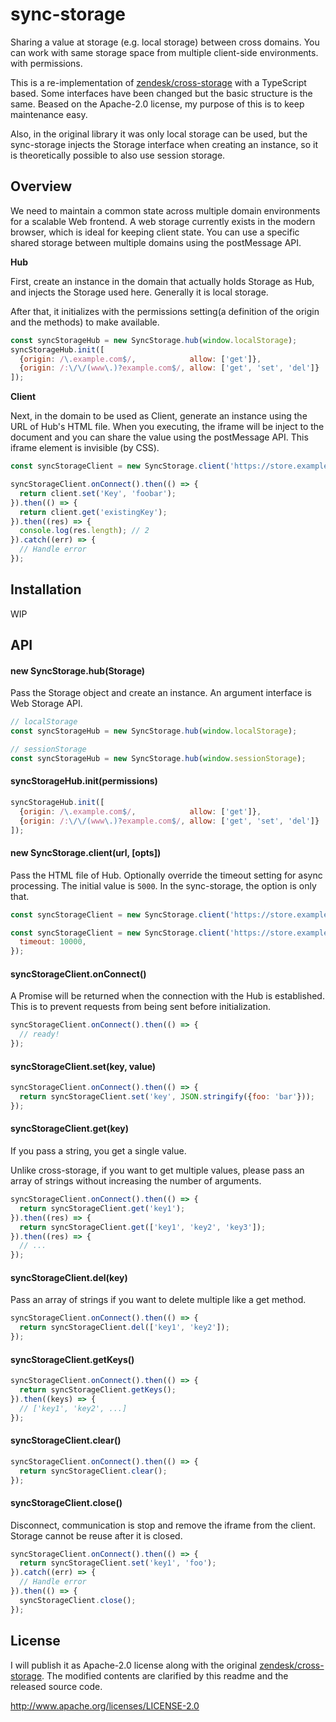 # sync-storage

Sharing a value at storage (e.g. local storage) between cross domains. You can work with same storage space from multiple client-side environments. with permissions.

This is a re-implementation of [zendesk/cross-storage](https://github.com/zendesk/cross-storage) with a TypeScript based.
Some interfaces have been changed but the basic structure is the same.
Beased on the Apache-2.0 license, my purpose of this is to keep maintenance easy.

Also, in the original library it was only local storage can be used, but the sync-storage injects the Storage interface when creating an instance, so it is theoretically possible to also use session storage.

## Overview

We need to maintain a common state across multiple domain environments for a scalable Web frontend.
A web storage currently exists in the modern browser, which is ideal for keeping client state.
You can use a specific shared storage between multiple domains using the postMessage API.

**Hub**

First, create an instance in the domain that actually holds Storage as Hub, and injects the Storage used here. Generally it is local storage.

After that, it initializes with the permissions setting(a definition of the origin and the methods) to make available.

```js
const syncStorageHub = new SyncStorage.hub(window.localStorage);
syncStorageHub.init([
  {origin: /\.example.com$/,            allow: ['get']},
  {origin: /:\/\/(www\.)?example.com$/, allow: ['get', 'set', 'del']}
]);
```

**Client**

Next, in the domain to be used as Client, generate an instance using the URL of Hub's HTML file.
When you executing, the iframe will be inject to the document and you can share the value using the postMessage API. This iframe element is invisible (by CSS).

```js
const syncStorageClient = new SyncStorage.client('https://store.example.com/hub.html');

syncStorageClient.onConnect().then(() => {
  return client.set('Key', 'foobar');
}).then(() => {
  return client.get('existingKey');
}).then((res) => {
  console.log(res.length); // 2
}).catch((err) => {
  // Handle error
});
```
## Installation

WIP

## API

#### new SyncStorage.hub(Storage)

Pass the Storage object and create an instance. An argument interface is Web Storage API.

```js
// localStorage
const syncStorageHub = new SyncStorage.hub(window.localStorage);

// sessionStorage
const syncStorageHub = new SyncStorage.hub(window.sessionStorage);
```

#### syncStorageHub.init(permissions)

```js
syncStorageHub.init([
  {origin: /\.example.com$/,            allow: ['get']},
  {origin: /:\/\/(www\.)?example.com$/, allow: ['get', 'set', 'del']}
]);
```

#### new SyncStorage.client(url, [opts])

Pass the HTML file of Hub. Optionally override the timeout setting for async processing. The initial value is `5000`. In the sync-storage, the option is only that.

```js
const syncStorageClient = new SyncStorage.client('https://store.example.com/hub.html');

const syncStorageClient = new SyncStorage.client('https://store.example.com/hub.html', {
  timeout: 10000,
});
```

#### syncStorageClient.onConnect()

A Promise will be returned when the connection with the Hub is established. This is to prevent requests from being sent before initialization.

```js
syncStorageClient.onConnect().then(() => {
  // ready!
});
```

#### syncStorageClient.set(key, value)

```js
syncStorageClient.onConnect().then(() => {
  return syncStorageClient.set('key', JSON.stringify({foo: 'bar'}));
});
```

#### syncStorageClient.get(key)

If you pass a string, you get a single value.

Unlike cross-storage, if you want to get multiple values, please pass an array of strings without increasing the number of arguments.

```js
syncStorageClient.onConnect().then(() => {
  return syncStorageClient.get('key1');
}).then((res) => {
  return syncStorageClient.get(['key1', 'key2', 'key3']);
}).then((res) => {
  // ...
});
```

#### syncStorageClient.del(key)

Pass an array of strings if you want to delete multiple like a get method.

```js
syncStorageClient.onConnect().then(() => {
  return syncStorageClient.del(['key1', 'key2']);
});
```

#### syncStorageClient.getKeys()

```js
syncStorageClient.onConnect().then(() => {
  return syncStorageClient.getKeys();
}).then((keys) => {
  // ['key1', 'key2', ...]
});
```

#### syncStorageClient.clear()

```js
syncStorageClient.onConnect().then(() => {
  return syncStorageClient.clear();
});
```

#### syncStorageClient.close()

Disconnect, communication is stop and remove the iframe from the client. Storage cannot be reuse after it is closed.

```js
syncStorageClient.onConnect().then(() => {
  return syncStorageClient.set('key1', 'foo');
}).catch((err) => {
  // Handle error
}).then(() => {
  syncStorageClient.close();
});
```

## License

I will publish it as Apache-2.0 license along with the original [zendesk/cross-storage](https://github.com/zendesk/cross-storage).
The modified contents are clarified by this readme and the released source code.

http://www.apache.org/licenses/LICENSE-2.0
